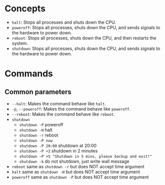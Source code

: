 # Concepts
- `halt`: Stops all processes and shuts down the CPU.
- `poweroff`: Stops all processes, shuts down the CPU, and sends signals to the hardware
to power down.
- `reboot`: Stops all processes, shuts down the CPU, and then restarts the system.
- `shutdown`: Stops all processes, shuts down the CPU, and sends signals to the hardware to power down.

# Commands
## Common parameters
- `--halt`: Makes the command behave like `halt`.
- `-p`, `--poweroff`: Makes the command behave like `poweroff`.
- `--reboot`: Makes the command behave like `reboot`.
- `shutdown`
  - `shutdown -P` poweroff
  - `shutdown -H` halt
  - `shutdown -r` reboot
  - `shutdown -P now`
  - `shutdown -P 20:00` shutdown at 20:00
  - `shutdown -P +2` shutdown in 2 minutes
  - `shutdown -P +5 "Shutdown in 5 mins, please backup and exit!"`
  - `shutdown -k` do not shutdown, just write wall message
- `reboot`    same as `shutdown -r` but does NOT accept time argument
- `halt`      same as `shutdown -H` but does NOT accept time argument
- `poweroff`  same as `shutdown -P` but does NOT accept time argument

